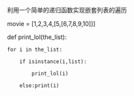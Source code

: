 利用一个简单的递归函数实现嵌套列表的遍历

movie = [1,2,3,4,[5,[6,7,8,9,10]]]

def print_lol(the_list):

    for i in the_list:
    
        if isinstance(i,list):
        
            print_lol(i)
            
        else:print(i)
